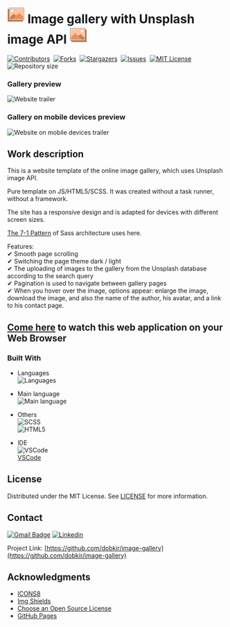 # ![Image gallery icon](/assets/img/icons8-gallery-1-40.png) Image gallery with Unsplash image API ![Image gallery icon](/assets/img/icons8-gallery-2-40.png)

[![Contributors][contributors-shield]][contributors-url]&nbsp;
[![Forks][forks-shield]][forks-url]&nbsp;
[![Stargazers][stars-shield]][stars-url]&nbsp;
[![Issues][issues-shield]][issues-url]&nbsp;
[![MIT License][license-shield]][license-url]&nbsp;
![Repository size][repo-size-shield]

### Gallery preview
![Website trailer][product-screenshot]
### Gallery on mobile devices preview
![Website on mobile devices trailer][product-screenshot-mobile_devices]

<!-- WORK DESCRIPTION -->
## Work description
This is a website template of the online image gallery, which uses Unsplash image API.

Pure template on JS/HTML5/SCSS. It was created without a task runner, without a framework.

The site has a responsive design and is adapted for devices with different screen sizes.

[The 7-1 Pattern](https://sass-guidelin.es/#architecture) of Sass architecture uses here.

Features:<br>
✔ Smooth page scrolling<br>
✔ Switching the page theme dark / light<br>
✔ The uploading of images to the gallery from the Unsplash database according to the search query<br>
✔ Pagination is used to navigate between gallery pages<br>
✔ When you hover over the image, options appear: enlarge the image, download the image,
and also the name of the author, his avatar, and a link to his contact page.

<!-- LINK TO WEBSITE -->
## [Come here](https://dobkir.github.io/image-gallery/) to watch this web application on your Web Browser

<!-- TOOLS -->
### Built With

- Languages<br>
![Languages][languages-shield]

- Main language<br>
![Main language][main-language-shield]

- Others<br>
![SCSS](https://img.shields.io/badge/SCSS-43.4%25-bf4080?logo=Html5&logoColor=bf4080&style=for-the-badge)<br>
![HTML5](https://img.shields.io/badge/HTML5-10.4%25-e34c26?logo=HTML5&logoColor=e34c26&style=for-the-badge)

- IDE<br>
![VSCode](https://img.icons8.com/color/48/000000/visual-studio-code-2019.png)<br>
 [VSCode](https://code.visualstudio.com/)

<!-- LICENSE -->
## License

Distributed under the MIT License. See [LICENSE](LICENSE.txt) for more information.

<!-- CONTACT -->
## Contact

[![Gmail Badge](https://img.shields.io/badge/Gmail-d14836?style=for-the-badge&logo=Gmail&logoColor=white&link=mailto:p.kirillov2020@gmail.com)](mailto:p.kirillov2020@gmail.com)
[![Linkedin](https://img.shields.io/badge/-LinkedIn-black.svg?style=for-the-badge&logo=linkedin&colorB=555)](https://www.linkedin.com/in/pavel-kirillov-dobkir)

Project Link: [https://github.com/dobkir/image-gallery](https://github.com/dobkir/image-gallery)

<!-- ACKNOWLEDGMENTS -->
## Acknowledgments
- [ICONS8](https://icons8.com/)
- [Img Shields](https://shields.io)
- [Choose an Open Source License](https://choosealicense.com)
- [GitHub Pages](https://pages.github.com)

<!-- MARKDOWN LINKS & IMAGES -->
<!-- https://www.markdownguide.org/basic-syntax/#reference-style-links -->
[contributors-shield]: https://img.shields.io/github/contributors/dobkir/image-gallery.svg?style=for-the-badge
[contributors-url]: https://github.com/dobkir/image-gallery/graphs/contributors
[forks-shield]: https://img.shields.io/github/forks/dobkir/image-gallery.svg?style=for-the-badge
[forks-url]: https://github.com/dobkir/image-gallery/network/members
[stars-shield]: https://img.shields.io/github/stars/dobkir/image-gallery.svg?style=for-the-badge
[stars-url]: https://github.com/dobkir/image-gallery/stargazers
[issues-shield]: https://img.shields.io/github/issues/dobkir/image-gallery.svg?style=for-the-badge
[issues-url]: https://github.com/dobkir/image-gallery/issues
[license-shield]: https://img.shields.io/github/license/dobkir/image-gallery.svg?style=for-the-badge
[license-url]: https://github.com/dobkir/image-gallery/blob/master/LICENSE.txt
[repo-size-shield]: https://img.shields.io/github/repo-size/dobkir/image-gallery.svg?style=for-the-badge
[languages-shield]: https://img.shields.io/github/languages/count/dobkir/image-gallery.svg?style=for-the-badge
[main-language-shield]: https://img.shields.io/github/languages/top/dobkir/image-gallery.svg?logo=JavaScript&logoColor=f1e05a&style=for-the-badge&color=f1e05a
[product-screenshot]: https://github.com/dobkir/trailers/blob/master/image-gallery_trailer/image-gallery_trailer.gif
[product-screenshot-mobile_devices]: https://github.com/dobkir/trailers/blob/master/image-gallery_trailer/image-gallery_mobile_trailer.gif
